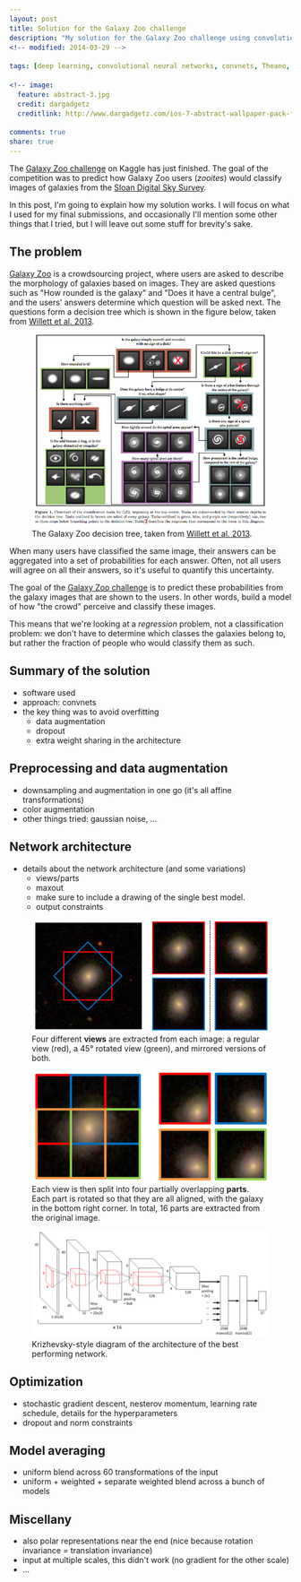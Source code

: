 ```yaml
---
layout: post
title: Solution for the Galaxy Zoo challenge
description: "My solution for the Galaxy Zoo challenge using convolutional neural networks"
<!-- modified: 2014-03-29 -->

tags: [deep learning, convolutional neural networks, convnets, Theano, Kaggle, Galaxy Zoo, competition]

<!-- image:
  feature: abstract-3.jpg
  credit: dargadgetz
  creditlink: http://www.dargadgetz.com/ios-7-abstract-wallpaper-pack-for-iphone-5-and-ipod-touch-retina/ -->

comments: true
share: true
---
```


The [Galaxy Zoo challenge](http://www.kaggle.com/c/galaxy-zoo-the-galaxy-challenge) on Kaggle has just finished. The goal of the competition was to predict how Galaxy Zoo users (*zooites*) would classify images of galaxies from the [Sloan Digital Sky Survey](http://www.sdss.org/).

In this post, I'm going to explain how my solution works. I will focus on what I used for my final submissions, and occasionally I'll mention some other things that I tried, but I will leave out some stuff for brevity's sake.

## The problem

[Galaxy Zoo](http://www.galaxyzoo.org/) is a crowdsourcing project, where users are asked to describe the morphology of galaxies based on images. They are asked questions such as "How rounded is the galaxy" and "Does it have a central bulge", and the users' answers determine which question will be asked next. The questions form a decision tree which is shown in the figure below, taken from [Willett et al. 2013](http://arxiv.org/abs/1308.3496).

<figure>
  <a href="/images/gzoo_decision_tree.png"><img src="/images/gzoo_decision_tree.png" alt=""></a>
  <figcaption>The Galaxy Zoo decision tree, taken from <a href="http://arxiv.org/abs/1308.3496">Willett et al. 2013</a>.</figcaption>
</figure>

When many users have classified the same image, their answers can be aggregated into a set of probabilities for each answer. Often, not all users will agree on all their answers, so it's useful to quantify this uncertainty.

The goal of the [Galaxy Zoo challenge](http://www.kaggle.com/c/galaxy-zoo-the-galaxy-challenge) is to predict these probabilities from the galaxy images that are shown to the users. In other words, build a model of how "the crowd" perceive and classify these images.

This means that we're looking at a *regression* problem, not a classification problem: we don't have to determine which classes the galaxies belong to, but rather the fraction of people who would classify them as such.




## Summary of the solution



* software used
* approach: convnets
* the key thing was to avoid overfitting
    * data augmentation
    * dropout
    * extra weight sharing in the architecture

## Preprocessing and data augmentation

* downsampling and augmentation in one go (it's all affine transformations)
* color augmentation
* other things tried: gaussian noise, ...

## Network architecture

* details about the network architecture (and some variations)
    * views/parts
    * maxout
    * make sure to include a drawing of the single best model.
    * output constraints

<figure>
  <a href="/images/schema_views_600.png"><img src="/images/schema_views_600.png" alt=""></a>
  <figcaption>Four different <strong>views</strong> are extracted from each image: a regular view (red), a 45° rotated view (green), and mirrored versions of both.</figcaption>
</figure>

<figure>
  <a href="/images/schema_parts_600.png"><img src="/images/schema_parts_600.png" alt=""></a>
  <figcaption>Each view is then split into four partially overlapping <strong>parts</strong>. Each part is rotated so that they are all aligned, with the galaxy in the bottom right corner. In total, 16 parts are extracted from the original image.</figcaption>
</figure>


<figure>
  <a href="/images/architecture.png"><img src="/images/architecture.png" alt=""></a>
  <figcaption>Krizhevsky-style diagram of the architecture of the best performing network.</figcaption>
</figure>

## Optimization

* stochastic gradient descent, nesterov momentum, learning rate schedule, details for the hyperparameters
* dropout and norm constraints

## Model averaging

* uniform blend across 60 transformations of the input
* uniform + weighted + separate weighted blend across a bunch of models

## Miscellany

* also polar representations near the end (nice because rotation invariance = translation invariance)
* input at multiple scales, this didn't work (no gradient for the other scale)
* ...
